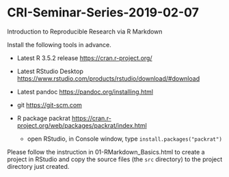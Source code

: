 # CRI-Seminar-Series-2019-02-07
Introduction to Reproducible Research via R Markdown

Install the following tools in advance.

* Latest R 3.5.2 release <https://cran.r-project.org/>  

* Latest RStudio Desktop <https://www.rstudio.com/products/rstudio/download/#download>

* Latest pandoc <https://pandoc.org/installing.html>

* git <https://git-scm.com> 

* R package packrat <https://cran.r-project.org/web/packages/packrat/index.html>
  - open RStudio, in Console window, type `install.packages("packrat")`

Please follow the instruction in 01-RMarkdown_Basics.html to create a project in RStudio and copy the source files (the `src` directory) to the project directory just created.
